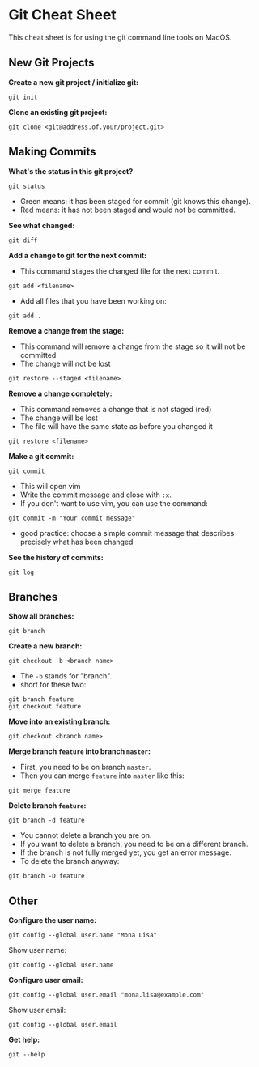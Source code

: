 # Git Cheat Sheet

This cheat sheet is for using the git command line tools on MacOS.

## New Git Projects

**Create a new git project / initialize git:**
```
git init
```

**Clone an existing git project:**
```
git clone <git@address.of.your/project.git>
```

## Making Commits

**What's the status in this git project?**
```
git status
```
- Green means: it has been staged for commit (git knows this change).
- Red means: it has not been staged and would not be committed.

**See what changed:**
```
git diff
```

**Add a change to git for the next commit:**
- This command stages the changed file for the next commit.
```
git add <filename>
```
- Add all files that you have been working on:
```
git add .
```

**Remove a change from the stage:**
- This command will remove a change from the stage so it will not be committed
- The change will not be lost
```
git restore --staged <filename>
```

**Remove a change completely:**
- This command removes a change that is not staged (red)
- The change will be lost
- The file will have the same state as before you changed it
```
git restore <filename>
```

**Make a git commit:**
```
git commit
```
- This will open vim
- Write the commit message and close with `:x`.
- If you don't want to use vim, you can use the command:
```
git commit -m "Your commit message"
```
- good practice: choose a simple commit message that describes precisely what has been changed

**See the history of commits:**
```
git log
```

## Branches

**Show all branches:**
```
git branch
```

**Create a new branch:**
```
git checkout -b <branch name>
```
- The `-b` stands for "branch".
- short for these two:
```
git branch feature
git checkout feature
```

**Move into an existing branch:**
```
git checkout <branch name>
```

**Merge branch `feature` into branch `master`:**
- First, you need to be on branch `master`.
- Then you can merge `feature` into `master` like this:
```
git merge feature
```

**Delete branch `feature`:**
```
git branch -d feature
```
- You cannot delete a branch you are on.
- If you want to delete a branch, you need to be on a different branch.
- If the branch is not fully merged yet, you get an error message.
- To delete the branch anyway:
```
git branch -D feature
```

## Other

**Configure the user name:**
```
git config --global user.name "Mona Lisa"
```
Show user name:
```
git config --global user.name
```

**Configure user email:**
```
git config --global user.email "mona.lisa@example.com"
```
Show user email:
```
git config --global user.email
```

**Get help:**
```
git --help
```